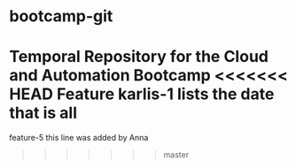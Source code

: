 # bootcamp-git
Temporal Repository for the Cloud and Automation Bootcamp
<<<<<<< HEAD
Feature karlis-1
	lists the date
	that is all
=======

feature-5
this line was added by Anna
>>>>>>> master

